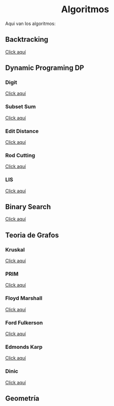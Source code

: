 <h1 align="center"> Algoritmos</h1>

Aqui van los algoritmos:

<h2> Backtracking </h2>

[Click aquí](https://github.com/HugoAlejandro2002/Algoritmos-y-Estructuras-de-Datos/tree/main/Algoritmos/BackTracking)
 
<h2> Dynamic Programing DP </h2>

### Digit
 
[Click aquí](https://github.com/HugoAlejandro2002/Algoritmos-y-Estructuras-de-Datos/tree/main/Algoritmos/DP/Digit)
 
### Subset Sum
 
[Click aquí](https://github.com/HugoAlejandro2002/Algoritmos-y-Estructuras-de-Datos/tree/main/Algoritmos/DP/Subset%20Sum)

### Edit Distance 
[Click aquí](https://github.com/HugoAlejandro2002/Algoritmos-y-Estructuras-de-Datos/tree/main/Algoritmos/DP/Edit_Distance)

### Rod Cutting
[Click aquí](https://github.com/HugoAlejandro2002/Algoritmos-y-Estructuras-de-Datos/tree/main/Algoritmos/DP/Rod_Cutting)

### LIS
[Click aquí](https://github.com/HugoAlejandro2002/Algoritmos-y-Estructuras-de-Datos/tree/main/Algoritmos/DP/LIS)

<h2> Binary Search </h2>

[Click aquí](https://github.com/HugoAlejandro2002/Algoritmos-y-Estructuras-de-Datos/tree/main/Algoritmos/Binary%20Search)

<h2> Teoria de Grafos </h2>

### Kruskal
 
[Click aquí](https://github.com/HugoAlejandro2002/Algoritmos-y-Estructuras-de-Datos/tree/main/Algoritmos/Teoria%20de%20Grafos/Kruskal)
 
### PRIM
 
[Click aquí](https://github.com/HugoAlejandro2002/Algoritmos-y-Estructuras-de-Datos/tree/main/Algoritmos/Teoria%20de%20Grafos/Prim)

### Floyd Marshall

[Click aquí](https://github.com/HugoAlejandro2002/Algoritmos-y-Estructuras-de-Datos/tree/main/Algoritmos/Teoria%20de%20Grafos/Floyd_Warshall)

### Ford Fulkerson

[Click aquí](https://github.com/HugoAlejandro2002/Algoritmos-y-Estructuras-de-Datos/tree/main/Algoritmos/Teoria%20de%20Grafos/Ford_Fulkerson)

### Edmonds Karp

[Click aquí](https://github.com/HugoAlejandro2002/Algoritmos-y-Estructuras-de-Datos/tree/main/Algoritmos/Teoria%20de%20Grafos/Edmonds_Karp)

### Dinic

[Click aquí](https://github.com/HugoAlejandro2002/Algoritmos-y-Estructuras-de-Datos/tree/main/Algoritmos/Teoria%20de%20Grafos/Dinic)

<h2> Geometría </h2>
